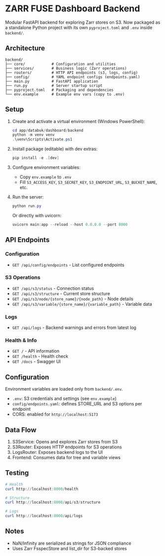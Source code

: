 # ZARR FUSE Dashboard Backend

Modular FastAPI backend for exploring Zarr stores on S3. Now packaged as a standalone Python project with its own `pyproject.toml` and `.env` inside `backend/`.

## Architecture

```
backend/
├── core/            # Configuration and utilities
├── services/        # Business logic (Zarr operations)
├── routers/         # HTTP API endpoints (s3, logs, config)
├── config/          # YAML endpoint configs (endpoints.yaml)
├── main.py          # FastAPI application
├── run.py           # Server startup script
├── pyproject.toml   # Packaging and dependencies
└── env.example      # Example env vars (copy to .env)
```

## Setup

1. Create and activate a virtual environment (Windows PowerShell):
   ```powershell
   cd app/databuk/dashboard/backend
   python -m venv venv
   .\venv\Scripts\Activate.ps1
   ```

2. Install package (editable) with dev extras:
   ```powershell
   pip install -e .[dev]
   ```

3. Configure environment variables:
   - Copy `env.example` to `.env`
   - Fill `S3_ACCESS_KEY`, `S3_SECRET_KEY`, `S3_ENDPOINT_URL`, `S3_BUCKET_NAME`, etc.

4. Run the server:
   ```powershell
   python run.py
   ```
   Or directly with uvicorn:
   ```powershell
   uvicorn main:app --reload --host 0.0.0.0 --port 8000
   ```

## API Endpoints

### Configuration
- `GET /api/config/endpoints` - List configured endpoints

### S3 Operations
- `GET /api/s3/status` - Connection status
- `GET /api/s3/structure` - Current store structure
- `GET /api/s3/node/{store_name}/{node_path}` - Node details
- `GET /api/s3/variable/{store_name}/{variable_path}` - Variable data

### Logs
- `GET /api/logs` - Backend warnings and errors from latest log

### Health & Info
- `GET /` - API information
- `GET /health` - Health check
- `GET /docs` - Swagger UI

## Configuration

Environment variables are loaded only from `backend/.env`.

- `.env`: S3 credentials and settings (see `env.example`)
- `config/endpoints.yaml`: defines STORE_URL and S3 options per endpoint
- CORS: enabled for `http://localhost:5173`

## Data Flow

1. S3Service: Opens and explores Zarr stores from S3
2. S3Router: Exposes HTTP endpoints for S3 operations
3. LogsRouter: Exposes backend logs to the UI
4. Frontend: Consumes data for tree and variable views

## Testing

```powershell
# Health
curl http://localhost:8000/health

# Structure
curl http://localhost:8000/api/s3/structure

# Logs
curl http://localhost:8000/api/logs
```

## Notes

- NaN/Infinity are serialized as strings for JSON compliance
- Uses Zarr FsspecStore and list_dir for S3-backed stores
